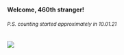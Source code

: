 #### Welcome, 460th stranger!

###### <sup>P.S. counting started approximately in 10.01.21</sup>

<img src="https://kraftwerk28.pp.ua/vcnt.png"></img>
